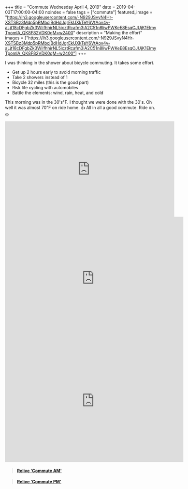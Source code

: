 +++
title =  "Commute Wednesday April 4, 2019"
date = 2019-04-03T17:00:00-04:00
noindex = false
tags = ["commute"]
featured_image = "https://lh3.googleusercontent.com/-N929JSvyN4Hr-XSTSBz3Mdp5pRMbcjBdHdJgrEkUXkTeY6VtAov4v-aLjt18cDFgbZk3WIifhhirNL5icztRcafm3iA2C51n8liwPWKeE8EsqCJUjK1EImyTpomlA_QK8F82VDK0gM=w2400"
description = "Making the effort"
images = ["https://lh3.googleusercontent.com/-N929JSvyN4Hr-XSTSBz3Mdp5pRMbcjBdHdJgrEkUXkTeY6VtAov4v-aLjt18cDFgbZk3WIifhhirNL5icztRcafm3iA2C51n8liwPWKeE8EsqCJUjK1EImyTpomlA_QK8F82VDK0gM=w2400"]
+++


I was thinking in the shower about bicycle commuting. It takes some effort.

* Get up 2 hours early to avoid morning traffic
* Take 2 showers instead of 1
* Bicycle 32 miles (this is the good part)
* Risk life cycling with automobiles
* Battle the elements: wind, rain, heat, and cold

This morning was in the 30's℉. I thought we were done with the 30's. Oh well it was almost 70℉ on ride home. 👍 All in all a good commute. Ride on. ☮

<iframe width="560" height="315" src="https://www.youtube.com/embed/CkmJQHikSnA" frameborder="0" allow="accelerometer; autoplay; encrypted-media; gyroscope; picture-in-picture" allowfullscreen></iframe>

<iframe height='405' width='590' frameborder='0' allowtransparency='true' scrolling='no' src='https://www.strava.com/activities/2261651409/embed/26d70f4e0f1142947f06f9ba50383f21c9b9bf45'></iframe>

<iframe height='405' width='590' frameborder='0' allowtransparency='true' scrolling='no' src='https://www.strava.com/activities/2263088303/embed/7f7989bfdbcc20141ecf826f20a722451c62db50'></iframe>

<blockquote class="embedly-card" data-card-controls="0" data-card-key="f1631a41cb254ca5b035dc5747a5bd75"><h4><a href="https://www.relive.cc/view/2261651409?r=embed-site">Relive 'Commute AM'</a></h4></blockquote>
        <script async src="https://cdn.embedly.com/widgets/platform.js" charset="UTF-8"></script>

<blockquote class="embedly-card" data-card-controls="0" data-card-key="f1631a41cb254ca5b035dc5747a5bd75"><h4><a href="https://www.relive.cc/view/2263088303?r=embed-site">Relive 'Commute PM'</a></h4></blockquote>
        <script async src="https://cdn.embedly.com/widgets/platform.js" charset="UTF-8"></script>
